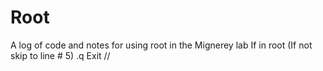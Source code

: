 # Root
A log of code and notes for using root in the Mignerey lab
If in root (If not skip to line # 5)
.q
Exit
//
